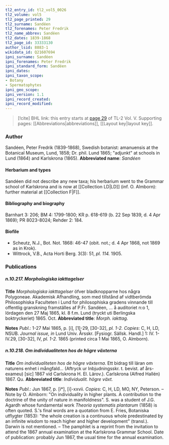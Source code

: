 ```yaml
---
tl2_entry_id: tl2_vol5_0026
tl2_volume: vol5
tl2_page_printed: 29
tl2_surname: Sandéen
tl2_forenames: Peter Fredrik
tl2_name_abbrev: Sandéen
tl2_dates: 1839-1868
tl2_page_id: 33333130
author_lsid: 8883-1
wikidata_id: Q21607694
ipni_surname: Sandéen
ipni_forenames: Peter Fredrik
ipni_standard_form: Sandéen
ipni_dates: 
ipni_taxon_scope: 
- Botany
- Spermatophytes
ipni_geo_scope: 
ipni_version: 1.1
ipni_record_created: 
ipni_record_modified:
---
```



> [!cite] BHL link: this entry starts at [page 29](https://www.biodiversitylibrary.org/page/33333130) of TL-2 Vol. V.
> Supporting pages: [[Abbreviations|abbreviations]], [[Layout key|layout key]].

### Author

Sandéen, Peter Fredrik (1839-1868), Swedish botanist: amanuensis at the Botanical Museum, Lund, 1858; Dr. phil. Lund 1865; "adjunkt" at schools in Lund (1864) and Karlskrona (1865). 
**Abbreviated name**: *Sandéen*

#### Herbarium and types

Sandéen did not describe any new taxa; his herbarium went to the Grammar school of Karlskrona and is now at [[Collection LD|LD]] (inf. O. Almborn): further material at [[Collection F|F]].

#### Bibliography and biography

Barnhart 3: 206; BM 4: 1799-1800; KR p. 618-619 (b. 22 Sep 1839, d. 4 Apr 1869); PR 8023-8024; Rehder 2: 184.

#### Biofile

- Scheutz, N.J., Bot. Not. 1868: 46-47 (obit. not.; d. 4 Apr 1868, not 1869 as in Krok).
- Wittrock, V.B., Acta Horti Berg. 3(3): 51, *pl. 114.* 1905.

### Publications

##### n.10.217. Morphologiska iakttagelser

**Title**
*Morphologiska iakttagelser* öfver bladknopparne hos några Polygoneae. Akademisk Afhandling, som med tillstånd af vidtberömda Philosophiska Faculteten i Lund for philosophiska gradens vinnande till offentlig granskning framställes af P.Fr. Sandéen, ... å auditoriet n:o 1, lördagen den 27 Maj 1865, kl. 8 f.m. Lund (tryckt uti Berlingska boktryckeriet) 1865. Oct.
**Abbreviated title**: *Morph. iakttag.*

**Notes**
*Publ*.: 1-27 Mai 1865, p. \[i\], \[1\]-29, \[30-32\], *pl. 1-2. Copies*: C, H, LD, NSUB.
*Journal issue, in* Lund Univ. Årsskr. \[Fysiogr. Sällsk. Handl.\] 1: IV. 1-IV.29, \[30-32\], IV, *pl. 1-2.* 1865 (printed circa 1 Mai 1865, O. Almborn).

##### n.10.218. Om individualiteten hos de högre växterna

**Title**
*Om individualiteten hos de högre växterna*. Ett bidrag till läran om naturens enhet i mångfald... (Aftryck ur Inbjudningsskr. t. bevist. af års-exameu) \[sic\] 1867 vid Carlskrona H. El. Lärov.). Carlskrona (Alfred Hallén) 1867. Qu.
**Abbreviated title**: *Individualit. högre växt.*

**Notes**
*Publ*.: Jun 1867, p. \[i\*\], \[i\]-xxvii. *Copies*: C, H, LD, MO, NY, Peterson. – Note by O. Almborn: "On individuality in higher plants. A contribution to the doctrine of the unity of nature in manifoldness". S. was a student of J.G. Agardh whose fundamental work *Theoria systematis plantarum* (1858) is often quoted. S.'s final words are a quotation from E. Fries, Botaniska utflygter (1853): "the whole creation is a continuous whole predestinated by an infinite wisdom to reach higher and higher development" (transl.). Darwin is not mentioned. – The pamphlet is a reprint from the invitation to attend the 1867 annual examination at the Karlskrona Grammar School. Date of publication: probably Jun 1867, the usual time for the annual examination.

